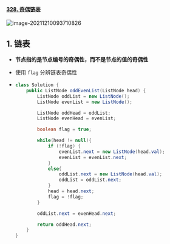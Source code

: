 #### [328. 奇偶链表](https://leetcode-cn.com/problems/odd-even-linked-list/)

![image-20211210093710826](https://raw.githubusercontent.com/TWDH/Leetcode-From-Zero/pictures/img/image-20211210093710826.png)

## 1. 链表

- **节点指的是节点编号的奇偶性，而不是节点的值的奇偶性**

- 使用 `flag` 分辨链表奇偶性

- ```java
  class Solution {
      public ListNode oddEvenList(ListNode head) {
          ListNode oddList = new ListNode();
          ListNode evenList = new ListNode();
  
          ListNode oddHead = oddList;
          ListNode evenHead = evenList;
  
          boolean flag = true;
  
          while(head != null){
              if (!flag) {
                  evenList.next = new ListNode(head.val);
                  evenList = evenList.next;
              }
              else{
                  oddList.next = new ListNode(head.val);
                  oddList = oddList.next;
              }
              head = head.next;
              flag = !flag;
          }
  
          oddList.next = evenHead.next;
  
          return oddHead.next;
      }
  }
  ```

